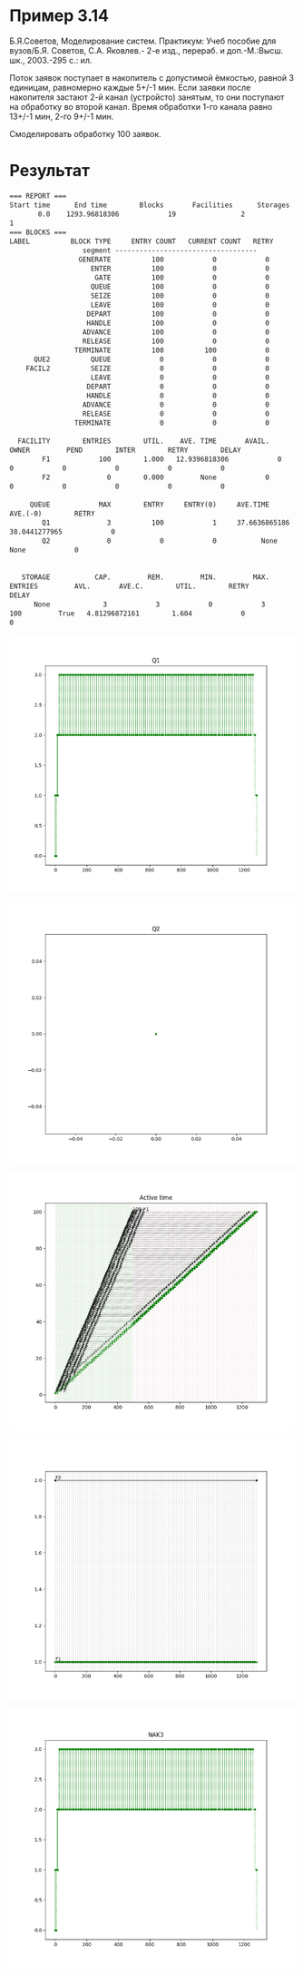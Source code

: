 # Пример 3.14

Б.Я.Советов, Моделирование систем. Практикум: Учеб пособие для вузов/Б.Я. Советов, С.А. Яковлев.- 2-е изд., перераб. и доп.-М.:Высш. шк., 2003.-295 с.: ил.

Поток заявок поступает в накопитель с допустимой ёмкостью, равной 3 единицам, равномерно каждые 5+/-1 мин. Если заявки после накопителя застают 2-й канал (устройсто) занятым, то они поступают на обработку во второй канал. Время обработки 1-го канала равно 13+/-1 мин, 2-го 9+/-1 мин. 

Смоделировать обработку 100 заявок.

Результат
=========

    === REPORT ===
    Start time      End time        Blocks       Facilities      Storages
           0.0    1293.96818306            19                2             1
    === BLOCKS ===
    LABEL          BLOCK TYPE     ENTRY COUNT   CURRENT COUNT   RETRY
                      segment -----------------------------------
                     GENERATE          100            0            0
                        ENTER          100            0            0
                         GATE          100            0            0
                        QUEUE          100            0            0
                        SEIZE          100            0            0
                        LEAVE          100            0            0
                       DEPART          100            0            0
                       HANDLE          100            0            0
                      ADVANCE          100            0            0
                      RELEASE          100            0            0
                    TERMINATE          100          100            0
          QUE2          QUEUE            0            0            0
        FACIL2          SEIZE            0            0            0
                        LEAVE            0            0            0
                       DEPART            0            0            0
                       HANDLE            0            0            0
                      ADVANCE            0            0            0
                      RELEASE            0            0            0
                    TERMINATE            0            0            0
    
      FACILITY        ENTRIES        UTIL.    AVE. TIME       AVAIL.        OWNER         PEND        INTER        RETRY        DELAY
            F1            100        1.000   12.9396818306            0            0            0            0            0            0
            F2              0        0.000         None            0            0            0            0            0            0
    
         QUEUE            MAX        ENTRY     ENTRY(0)     AVE.TIME        AVE.(-0)        RETRY
            Q1              3          100            1     37.6636865186   38.0441277965            0
            Q2              0            0            0           None         None            0
    
    
       STORAGE           CAP.         REM.         MIN.         MAX.      ENTRIES         AVL.       AVE.C.        UTIL.        RETRY        DELAY
          None             3            3            0            3          100         True   4.81296872161        1.604            0            0

  
![1_example_3_14 1](_001.png "_001.png")

![1_example_3_14 2](_002.png "_002.png")

![1_example_3_14 3](_003.png "_003.png")

![1_example_3_14 4](_004.png "_004.png")

![1_example_3_14 5](_005.png "_005.png")
